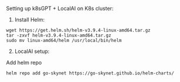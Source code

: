 Setting up k8sGPT + LocalAI on K8s cluster:


1. Install Helm:

```
wget https://get.helm.sh/helm-v3.9.4-linux-amd64.tar.gz
tar -zxvf helm-v3.9.4-linux-amd64.tar.gz 
sudo mv linux-amd64/helm /usr/local/bin/helm
```

2. LocalAI setup:

Add helm repo

```
helm repo add go-skynet https://go-skynet.github.io/helm-charts/
```
